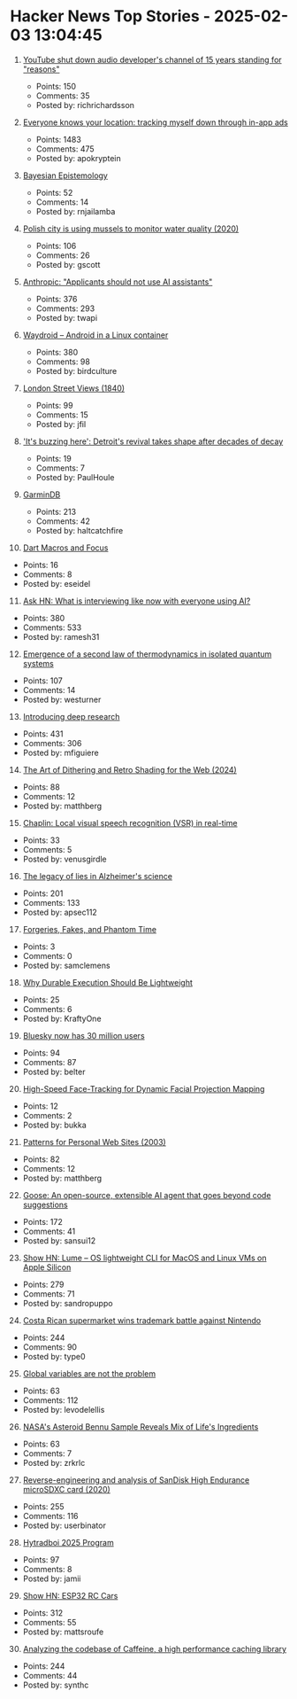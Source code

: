 # Hacker News Top Stories - 2025-02-03 13:04:45

1. [YouTube shut down audio developer's channel of 15 years standing for "reasons"](https://bsky.app/profile/sinevibes.bsky.social/post/3lhazuyn5as2t)
   - Points: 150
   - Comments: 35
   - Posted by: richrichardsson

2. [Everyone knows your location: tracking myself down through in-app ads](https://timsh.org/tracking-myself-down-through-in-app-ads/)
   - Points: 1483
   - Comments: 475
   - Posted by: apokryptein

3. [Bayesian Epistemology](https://plato.stanford.edu/entries/epistemology-bayesian/)
   - Points: 52
   - Comments: 14
   - Posted by: rnjailamba

4. [Polish city is using mussels to monitor water quality (2020)](https://www.awa.asn.au/resources/latest-news/technology/innovation/polish-city-using-mussels-monitor-water-quality)
   - Points: 106
   - Comments: 26
   - Posted by: gscott

5. [Anthropic: "Applicants should not use AI assistants"](https://simonwillison.net/2025/Feb/2/anthropic/)
   - Points: 376
   - Comments: 293
   - Posted by: twapi

6. [Waydroid – Android in a Linux container](https://waydro.id/)
   - Points: 380
   - Comments: 98
   - Posted by: birdculture

7. [London Street Views (1840)](https://www.davidrumsey.com/luna/servlet/detail/RUMSEY~8~1~323099~90092214:Composite--London-Street-Views-No--)
   - Points: 99
   - Comments: 15
   - Posted by: jfil

8. ['It's buzzing here': Detroit's revival takes shape after decades of decay](https://www.theguardian.com/us-news/2025/jan/04/detroit-revitalization)
   - Points: 19
   - Comments: 7
   - Posted by: PaulHoule

9. [GarminDB](https://github.com/tcgoetz/GarminDB)
   - Points: 213
   - Comments: 42
   - Posted by: haltcatchfire

10. [Dart Macros and Focus](https://shorebird.dev/blog/dart-macros/)
   - Points: 16
   - Comments: 8
   - Posted by: eseidel

11. [Ask HN: What is interviewing like now with everyone using AI?](undefined)
   - Points: 380
   - Comments: 533
   - Posted by: ramesh31

12. [Emergence of a second law of thermodynamics in isolated quantum systems](https://journals.aps.org/prxquantum/abstract/10.1103/PRXQuantum.6.010309)
   - Points: 107
   - Comments: 14
   - Posted by: westurner

13. [Introducing deep research](https://openai.com/index/introducing-deep-research/)
   - Points: 431
   - Comments: 306
   - Posted by: mfiguiere

14. [The Art of Dithering and Retro Shading for the Web (2024)](https://blog.maximeheckel.com/posts/the-art-of-dithering-and-retro-shading-web/)
   - Points: 88
   - Comments: 12
   - Posted by: matthberg

15. [Chaplin: Local visual speech recognition (VSR) in real-time](https://github.com/amanvirparhar/chaplin)
   - Points: 33
   - Comments: 5
   - Posted by: venusgirdle

16. [The legacy of lies in Alzheimer's science](https://www.nytimes.com/2025/01/24/opinion/alzheimers-fraud-cure.html)
   - Points: 201
   - Comments: 133
   - Posted by: apsec112

17. [Forgeries, Fakes, and Phantom Time](https://www.historytoday.com/archive/missing-pieces/forgeries-fakes-and-phantom-time)
   - Points: 3
   - Comments: 0
   - Posted by: samclemens

18. [Why Durable Execution Should Be Lightweight](https://www.dbos.dev/blog/what-is-lightweight-durable-execution)
   - Points: 25
   - Comments: 6
   - Posted by: KraftyOne

19. [Bluesky now has 30 million users](https://bsky.app/profile/bsky.app/post/3lgu4lg6j2k2v)
   - Points: 94
   - Comments: 87
   - Posted by: belter

20. [High-Speed Face-Tracking for Dynamic Facial Projection Mapping](https://www.vision.ict.e.titech.ac.jp/projects/DFPM/)
   - Points: 12
   - Comments: 2
   - Posted by: bukka

21. [Patterns for Personal Web Sites (2003)](http://www.rdrop.com/~half/Creations/Writings/Web.patterns/index.html)
   - Points: 82
   - Comments: 12
   - Posted by: matthberg

22. [Goose: An open-source, extensible AI agent that goes beyond code suggestions](https://block.github.io/goose/)
   - Points: 172
   - Comments: 41
   - Posted by: sansui12

23. [Show HN: Lume – OS lightweight CLI for MacOS and Linux VMs on Apple Silicon](https://github.com/trycua/lume)
   - Points: 279
   - Comments: 71
   - Posted by: sandropuppo

24. [Costa Rican supermarket wins trademark battle against Nintendo](https://ticotimes.net/2025/01/30/david-vs-goliath-costa-rican-super-mario-defeats-nintendo-in-court)
   - Points: 244
   - Comments: 90
   - Posted by: type0

25. [Global variables are not the problem](https://codestyleandtaste.com/globals-are-not-the-problem.html)
   - Points: 63
   - Comments: 112
   - Posted by: levodelellis

26. [NASA's Asteroid Bennu Sample Reveals Mix of Life's Ingredients](https://www.nasa.gov/news-release/nasas-asteroid-bennu-sample-reveals-mix-of-lifes-ingredients/)
   - Points: 63
   - Comments: 7
   - Posted by: zrkrlc

27. [Reverse-engineering and analysis of SanDisk High Endurance microSDXC card (2020)](https://ripitapart.com/2020/07/16/reverse-engineering-and-analysis-of-sandisk-high-endurance-microsdxc-card/)
   - Points: 255
   - Comments: 116
   - Posted by: userbinator

28. [Hytradboi 2025 Program](https://www.hytradboi.com/2025/)
   - Points: 97
   - Comments: 8
   - Posted by: jamii

29. [Show HN: ESP32 RC Cars](https://github.com/mattsroufe/esp32_rc_cars)
   - Points: 312
   - Comments: 55
   - Posted by: mattsroufe

30. [Analyzing the codebase of Caffeine, a high performance caching library](https://adriacabeza.github.io/2024/07/12/caffeine-cache.html)
   - Points: 244
   - Comments: 44
   - Posted by: synthc

